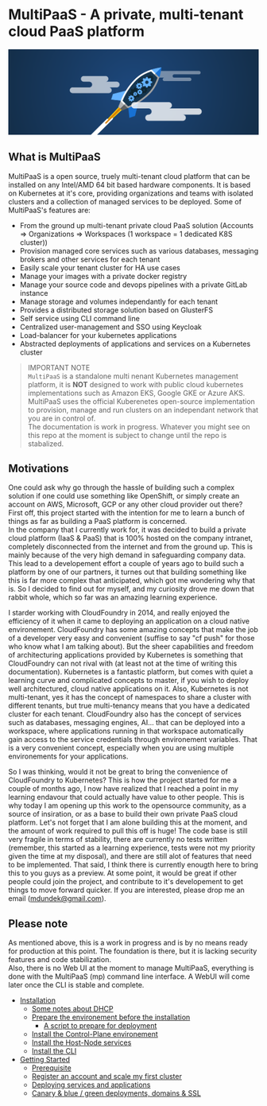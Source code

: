 # MultiPaaS - A private, multi-tenant cloud PaaS platform

![MultiPaaS Banner](./resources/banner.png)


## What is MultiPaaS

MultiPaaS is a open source, truely multi-tenant cloud platform that can be installed on any Intel/AMD 64 bit based hardware components. It is based on Kubernetes at it's core, providing organizations and teams with isolated clusters and a collection of managed services to be deployed. Some of MultiPaaS's features are:

- From the ground up multi-tenant private cloud PaaS solution (Accounts => Organizations => Workspaces (1 workspace = 1 dedicated K8S cluster))
- Provision managed core services such as various databases, messaging brokers and other services for each tenant
- Easily scale your tenant cluster for HA use cases
- Manage your images with a private docker registry
- Manage your source code and devops pipelines with a private GitLab instance
- Manage storage and volumes independantly for each tenant
- Provides a distributed storage solution based on GlusterFS
- Self service using CLI command line 
- Centralized user-management and SSO using Keycloak
- Load-balancer for your kubernetes applications
- Abstracted deployments of applications and services on a Kubernetes cluster 


> IMPORTANT NOTE  
> `MultiPaaS` is a standalone multi nenant Kubernetes management platform, it is __NOT__ designed to work with public cloud kubernetes implementations such as Amazon EKS, Google GKE or Azure AKS. MultiPaaS uses the official Kuberenetes open-source implementation to provision, manage and run clusters on an independant network that you are in control of.  
> The documentation is work in progress. Whatever you might see on this repo at the moment is subject to change until the repo is stabalized.

## Motivations

One could ask why go through the hassle of building such a complex solution if one could use something like OpenShift, or simply create an account on AWS, Microsoft, GCP or any other cloud provider out there? First off, this project started with the intention for me to learn a bunch of things as far as building a PaaS platform is concerned.  
In the company that I currently work for, it was decided to build a private cloud platform (IaaS & PaaS) that is 100% hosted on the company intranet, completely disconnected from the internet and from the ground up. This is mainly because of the very high demand in safeguarding company data. This lead to a developement effort a couple of years ago to build such a platform by one of our partners, it turnes out that building something like this is far more complex that anticipated, which got me wondering why that is. So I decided to find out for myself, and my curiosity drove me down that rabbit whole, which so far was an amazing learning experience.  

I starder working with CloudFoundry in 2014, and really enjoyed the efficiency of it when it came to deploying an application on a cloud native environement. CloudFoundry has some amazing concepts that make the job of a developer very easy and convenient (suffise to say "cf push" for those who know what I am talking about). But the sheer capabilities and freedom of architecturing applications provided by Kubernetes is something that CloudFoundry can not rival with (at least not at the time of writing this documentation). Kubernetes is a fantastic platform, but comes with quiet a learning curve and complicated concepts to master, if you wish to deploy well architectured, cloud native applications on it. Also, Kubernetes is not multi-tenant, yes it has the concept of namespaces to share a cluster with different tenants, but true multi-tenancy means that you have a dedicated cluster for each tenant. CloudFoundry also has the concept of services such as databases, messaging engines, AI... that can be deployed into a workspace, where applications running in that workspace automatically gain access to the service credentials through environement variables. That is a very convenient concept, especially when you are using multiple environements for your applications.  

So I was thinking, would it not be great to bring the convenience of CloudFoundry to Kubernetes? This is how the project started for me a couple of months ago, I now have realized that I reached a point in my learning endavour that could actually have value to other people. This is why today I am opening up this work to the opensource community, as a source of insiration, or as a base to build their own private PaaS cloud platform. Let's not forget that I am alone building this at the moment, and the amount of work required to pull this off is huge! The code base is still very fragile in terms of stability, there are currently no tests written (remember, this started as a learning experience, tests were not my priority given the time at my disposal), and there are still alot of features that need to be implemented. That said, I think there is currently enougth here to bring this to you guys as a preview. At some point, it would be great if other people could join the project, and contribute to it's developement to get things to move forward quicker. If you are interested, please drop me an email (mdundek@gmail.com).

## Please note

As mentioned above, this is a work in progress and is by no means ready for production at this point. The foundation is there, but it is lacking security features and code stabilization.  
Also, there is no Web UI at the moment to manage MultiPaaS, everything is done with the MultiPaaS (mp) command line interface. A WebUI will come later once the CLI is stable and complete.



* [Installation](documentation/INSTALL.md#installation)
  * [Some notes about DHCP](documentation/INSTALL.md#some-notes-about-dhcp)
  * [Prepare the environement before the installation](documentation/INSTALL.md#prepare-the-environement-before-the-installation)
    * [A script to prepare for deployment](documentation/INSTALL.md#a-script-to-prepare-for-deployment)
  * [Install the Control-Plane environement](documentation/INSTALL.md#install-the-control-plane-environement)
  * [Install the Host-Node services](documentation/INSTALL.md#install-the-host-node-services)
  * [Install the CLI](documentation/INSTALL.md#install-the-cli)
* [Getting Started](documentation/GETTING-STARTED.md)
  * [Prerequisite](https://github.com/mdundek/multipaas/blob/master/documentation/GETTING-STARTED.md#prerequisite)
  * [Register an account and scale my first cluster](https://github.com/mdundek/multipaas/blob/master/documentation/GETTING-STARTED.md#register-an-account-set-up--scale-my-first-cluster)
  * [Deploying services and applications](https://github.com/mdundek/multipaas/blob/master/documentation/GETTING-STARTED.md#deploying-services--applications)
  * [Canary & blue / green deployments, domains & SSL](https://github.com/mdundek/multipaas/blob/master/documentation/GETTING-STARTED.md#canary-deployments-blue--green-deployment-domain-names--ssl)
